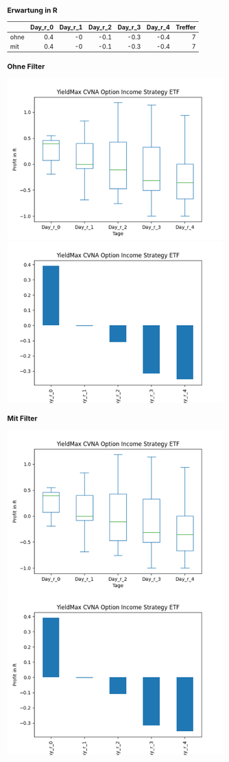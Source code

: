 ### Erwartung in R
|      |   Day_r_0 |   Day_r_1 |   Day_r_2 |   Day_r_3 |   Day_r_4 |   Treffer |
|:-----|----------:|----------:|----------:|----------:|----------:|----------:|
| ohne |       0.4 |        -0 |      -0.1 |      -0.3 |      -0.4 |         7 |
| mit  |       0.4 |        -0 |      -0.1 |      -0.3 |      -0.4 |         7 |

### Ohne Filter
![image info](./data/CVNY_box_all.png)
![image info](./data/CVNY_median_all.png)

### Mit Filter
![image info](./data/CVNY_box_filtered.png)
![image info](./data/CVNY_median_filtered.png)